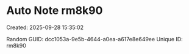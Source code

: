 ﻿# Auto Note rm8k90
Created: 2025-09-28 15:35:02

Random GUID: dcc1053a-9e5b-4644-a0ea-a617e8e649ee
Unique ID: rm8k90
